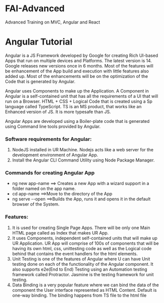# FAI-Advanced
Advanced Training on MVC, Angular and React
# Angular Tutorial
Angular is a JS Framework developed by Google for creating Rich UI-based Apps that run on multiple devices and Platforms. The latest version is 14. Google releases new versions once in 6 months. Most of the features will be enhancement of the App build and execution with little features also added up. Most of the enhancements will be on the optimization of the Code that is generated by Angular.

Angular uses Components to make up the Application. A Component in Angular is a self-contained unit that has all the requirements of a UI that will run on a Browser. HTML + CSS + Logical Code that is created using a Sp language called TypeScript. TS is an MS product, that works like an Enhanced version of JS. It is more typesafe than JS. 

Angular Apps are developed using a Boiler-plate code that is generated using Command line tools provided by Angular.

### Software requirements for Angular:
1. NodeJS installed in UR Machine. Nodejs acts like a web server for the development environment of Angular App.
2. Install the Angular CLI Command Utility using Node Package Manager.    

### Commands for creating Angular App
- ng new app-name ==> Creates a new App with a wizard support in a folder named on the app name. 
- cd app-name ==>Move to the directory of the App
- ng serve --open ==>Builds the App, runs it and opens it in the default browser of the System.

### Features:
1. It is used for creating Single Page Apps. There will be only one Main HTML page called as Index that makes UR App.
2. It uses Components, independent self-contained units that will make up UR Application. UR App will comprise of 100s of components that will be having its own html, css, unittesting code as well as the Logical code behind that contains the event handlers for the html elements.
3. Unit Testing is one of the features of Angular where U can have Unit testing done on each of the functionality of the Angular component. It also supports e2e(End to End) Testing using an Automation testing framework called Protractor. Jasmine is the testing framework for unit testing. 
4. Data Binding is a very popular feature where we can bind the data of the component the User interface represented as HTML Content. Default is one-way binding. The binding happens from TS file to the html file 
 


  
 


 
